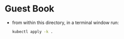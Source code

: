 # Guest Book

- from within this directory, in a terminal window run:
    ```bash
    kubectl apply -k .
    ```